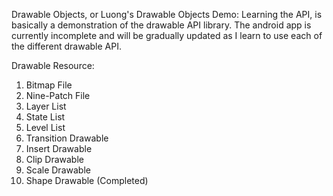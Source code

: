 Drawable Objects, or Luong\'s Drawable Objects Demo: Learning the API, is basically a demonstration of the drawable API library. The android app is currently incomplete and will be gradually updated as I learn to use each of the different drawable API.

Drawable Resource:
1. Bitmap File
2. Nine-Patch File
3. Layer List
4. State List
5. Level List
6. Transition Drawable
7. Insert Drawable
8. Clip Drawable
9. Scale Drawable
10. Shape Drawable (Completed)